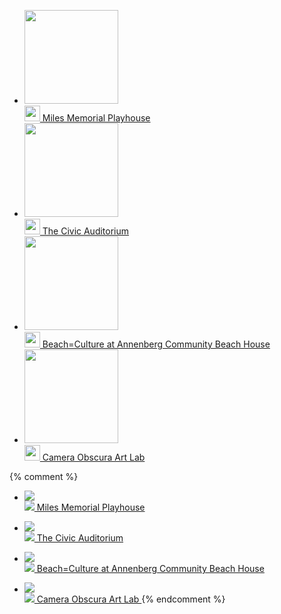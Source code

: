 <ul>
  <li>
    <a href="/miles-memorial-playhouse/">
      <img src="/uploads/milesplayhouse.jpg" height="150" alt="" /><br />
      <img src="/uploads/icon-miles-playhouse.png" height="25" alt="" />
      Miles Memorial Playhouse
    </a>
  </li>
  <li>
    <a href="https://www.smgov.net/departments/ccs/civicauditorium/">
      <img src="/uploads/civicauditorium.jpg" height="150" alt="" /><br />
      <img src="/uploads/icon-civic-auditorium.png" height="25" alt="" />
      The Civic Auditorium
    </a>
  </li>
  <li>
    <a href="/beach-culture/">
      <img src="/uploads/beach-culture.jpg" height="150" alt="" /><br />
      <img src="/uploads/icon-beachhouse.png" height="25" alt="" />
      Beach=Culture at Annenberg Community Beach House
    </a>
  </li>
  <li>
    <a href="/camera-obscura-art-lab/">
      <img src="/uploads/cameraobscura.jpg" height="150" alt="" /><br />
      <img src="/uploads/icon-camera-obscura.png" height="25" alt="" />
      Camera Obscura Art Lab
    </a>
  </li>
</ul>

{% comment %}
* [
    ![](/uploads/milesplayhouse.jpg)  
    ![](/uploads/icon-miles-playhouse.png)
    Miles Memorial Playhouse
  ](/miles-memorial-playhouse/)

* [
    ![](/uploads/civicauditorium.jpg)  
    ![](/uploads/icon-civic-auditorium.png)
    The Civic Auditorium
  ](https://www.smgov.net/departments/ccs/civicauditorium/)

* [
    ![](/uploads/beach-culture.jpg)  
    ![](/uploads/icon-beachhouse.png)
    Beach=Culture at Annenberg Community Beach House
  ](/beach-culture/)

* [
    ![](/uploads/cameraobscura.jpg)  
    ![](/uploads/icon-camera-obscura.png)
    Camera Obscura Art Lab
  ](/camera-obscura-art-lab/)
{% endcomment %}
